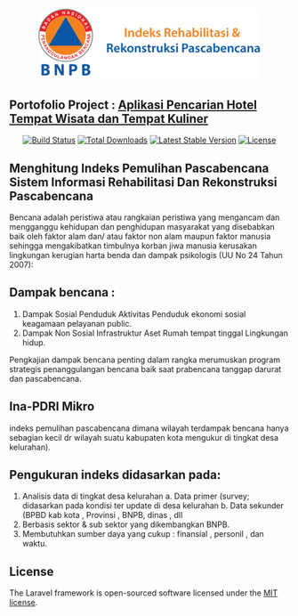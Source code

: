 <!-- <p align="center"><a href="https://laravel.com" target="_blank"><img src="https://raw.githubusercontent.com/laravel/art/master/logo-lockup/5%20SVG/2%20CMYK/1%20Full%20Color/laravel-logolockup-cmyk-red.svg" width="400"></a></p> -->
<p align="center"><a href="https://laravel.com" target="_blank"><img src="public/styles/images/logo/logo4.png" width="400"></a></p>


## Portofolio Project : <a href="public/images/portofolio/PORTOFOLIO PROJECT MENGHITUNG INDEKS PEMULIHAN PASCABENCANA SISTEM INFORMASI REHABILITASI DAN REKONSTRUKSI PASCABENCANA.pdf" download target="_blank">Aplikasi Pencarian Hotel Tempat Wisata dan Tempat Kuliner</a>


<p align="center">
<a href="https://travis-ci.org/laravel/framework"><img src="https://travis-ci.org/laravel/framework.svg" alt="Build Status"></a>
<a href="https://packagist.org/packages/laravel/framework"><img src="https://img.shields.io/packagist/dt/laravel/framework" alt="Total Downloads"></a>
<a href="https://packagist.org/packages/laravel/framework"><img src="https://img.shields.io/packagist/v/laravel/framework" alt="Latest Stable Version"></a>
<a href="https://packagist.org/packages/laravel/framework"><img src="https://img.shields.io/packagist/l/laravel/framework" alt="License"></a>
</p>

## Menghitung Indeks Pemulihan Pascabencana Sistem Informasi Rehabilitasi Dan Rekonstruksi Pascabencana

Bencana adalah peristiwa atau rangkaian peristiwa yang mengancam dan mengganggu kehidupan dan penghidupan masyarakat yang disebabkan baik oleh faktor alam dan/ atau faktor non alam maupun faktor manusia sehingga mengakibatkan timbulnya korban jiwa manusia kerusakan lingkungan kerugian harta benda dan dampak psikologis (UU No 24 Tahun 2007):

## Dampak bencana : 
1.	Dampak Sosial Penduduk Aktivitas Penduduk ekonomi sosial keagamaan pelayanan public.
2.	Dampak Non Sosial Infrastruktur Aset Rumah tempat tinggal Lingkungan hidup.

Pengkajian dampak bencana penting dalam rangka merumuskan program strategis penanggulangan bencana baik saat prabencana tanggap darurat dan pascabencana.

## Ina-PDRI Mikro

indeks pemulihan pascabencana dimana wilayah terdampak bencana hanya sebagian kecil dr wilayah suatu kabupaten kota mengukur di tingkat desa kelurahan).

## Pengukuran indeks didasarkan pada:

1.	Analisis data di tingkat desa kelurahan
    a.	Data primer (survey; didasarkan pada kondisi ter update di desa kelurahan
    b.	Data sekunder (BPBD kab kota , Provinsi , BNPB, dinas , dll
2.	Berbasis sektor & sub sektor yang dikembangkan BNPB.
3.	Membutuhkan sumber daya yang cukup : finansial , personil , dan waktu.

## License

The Laravel framework is open-sourced software licensed under the [MIT license](https://opensource.org/licenses/MIT).
